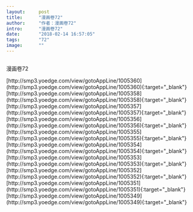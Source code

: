 ```yaml
---
layout:     post
title:      "漫画卷72"
author:     "作者：漫画卷72"
intro:      "漫画卷72"
date:       "2018-02-14 16:57:05"
tags:       "72"
image:      ""
---
```

<div style="text-align: center">
<p><img src=""/></p>
</div>
<p class="post-meta">
<span>漫画卷72</span>
</p>
[http://smp3.yoedge.com/view/gotoAppLine/1005360](http://smp3.yoedge.com/view/gotoAppLine/1005360){:target="_blank"}
[http://smp3.yoedge.com/view/gotoAppLine/1005358](http://smp3.yoedge.com/view/gotoAppLine/1005358){:target="_blank"}
[http://smp3.yoedge.com/view/gotoAppLine/1005357](http://smp3.yoedge.com/view/gotoAppLine/1005357){:target="_blank"}
[http://smp3.yoedge.com/view/gotoAppLine/1005356](http://smp3.yoedge.com/view/gotoAppLine/1005356){:target="_blank"}
[http://smp3.yoedge.com/view/gotoAppLine/1005355](http://smp3.yoedge.com/view/gotoAppLine/1005355){:target="_blank"}
[http://smp3.yoedge.com/view/gotoAppLine/1005354](http://smp3.yoedge.com/view/gotoAppLine/1005354){:target="_blank"}
[http://smp3.yoedge.com/view/gotoAppLine/1005353](http://smp3.yoedge.com/view/gotoAppLine/1005353){:target="_blank"}
[http://smp3.yoedge.com/view/gotoAppLine/1005352](http://smp3.yoedge.com/view/gotoAppLine/1005352){:target="_blank"}
[http://smp3.yoedge.com/view/gotoAppLine/1005351](http://smp3.yoedge.com/view/gotoAppLine/1005351){:target="_blank"}
[http://smp3.yoedge.com/view/gotoAppLine/1005349](http://smp3.yoedge.com/view/gotoAppLine/1005349){:target="_blank"}


